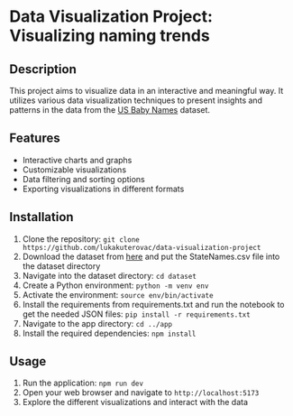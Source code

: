 # Data Visualization Project: Visualizing naming trends

## Description

This project aims to visualize data in an interactive and meaningful way. It utilizes various data visualization techniques to present insights and patterns in the data from the [US Baby Names](https://www.kaggle.com/datasets/kaggle/us-baby-names) dataset.

## Features

- Interactive charts and graphs
- Customizable visualizations
- Data filtering and sorting options
- Exporting visualizations in different formats

## Installation

1. Clone the repository: `git clone https://github.com/lukakuterovac/data-visualization-project`
2. Download the dataset from [here](https://www.kaggle.com/datasets/kaggle/us-baby-names) and put the StateNames.csv file into the dataset directory
3. Navigate into the dataset directory: `cd dataset`
4. Create a Python environment: `python -m venv env`
5. Activate the environment: `source env/bin/activate`
6. Install the requirements from requirements.txt and run the notebook to get the needed JSON files: `pip install -r requirements.txt`
7. Navigate to the app directory: `cd ../app`
8. Install the required dependencies: `npm install`

## Usage

1. Run the application: `npm run dev`
2. Open your web browser and navigate to `http://localhost:5173`
3. Explore the different visualizations and interact with the data
